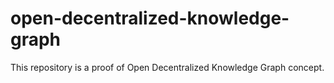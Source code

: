 # open-decentralized-knowledge-graph
This repository is a proof of Open Decentralized Knowledge Graph concept.
